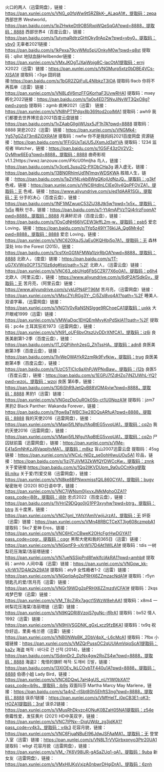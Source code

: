 火口的两人（迅雷网盘），链接：https://pan.xunlei.com/s/VNG_q0fqWw9t5RZBkK-_ALaqA1#，提取码：zepa
西部世界 Westworld，https://pan.baidu.com/s/1pZHwkeDt9OB5RxpWQeSqGA?pwd=8888，提取码：8888 
西部世界4（百度云盘），链接：https://pan.baidu.com/s/1utymaRdtrzGHtOky9rAo2w?pwd=vby0，提取码：vby0
无辜者2021链接：https://pan.baidu.com/s/1kPexa79cyWMo5pUOnkyM0w?pwd=q8st 提取码：q8st
地狱血脉Hellbender链接：https://pan.xunlei.com/s/VMxJKOgTJXajWojg8C-lacOtA1提取码：ernj
X2022（迅雷）链接：https://pan.xunlei.com/s/VNGMurp5xtz0bDBE4VCs-XISA1# 提取码：r3ga
囧妈链接:https://pan.baidu.com/s/1bGR2ZQjFuIL4NIbkzT3IOA 提取码:9acb
你将不再孤单（迅雷）链接：https://pan.xunlei.com/s/VN8LdV6mzFFGKorhaF3UvwRHA1 提取码：mxey
孵化2022链接：https://pan.baidu.com/s/1a0s4ED75NvJiNyWT3QxO8g?pwd=zgmb 提取码：zgmb
疯神2021（迅雷） 链接：https://pan.xunlei.com/s/VN8hPT1Pdgx8b369tod2cplMA1 提取码：awh9
我们都要去世界博览会2021百度云盘链接：https://pan.baidu.com/s/1vZAabGllgiiWUsx5JF1h7A?pwd=8888 提取码：8888
哭悲2022（迅雷）链接：https://pan.xunlei.com/s/VNGMk4-Yg57gGZd73m8ZjDXRA1# 提取码：nwfw
你不是我妈妈2021百度网盘 资源链接：https://pan.baidu.com/s/1FFiGUxTaUU5JXsmJd3aYVA    提取码：1234
监视者 Watcher，链接：https://pan.baidu.com/s/1G5iF43zOV2V2-OyMhw6EEg?pwd=8888，提取码：8888
曲奇影视v1.1.2https://wwz.lanzouw.com/iFKcU0fmljha
鸟人，链接：https://pan.baidu.com/s/1y3celL3usu2Q-PXObCHa3g
遁入虚无，链接：https://pan.baidu.com/s/13BN0RhImUd1N1mqvWDSKWA
胜赔人生，链接：:https://pan.baidu.com/s/1a2Vf4Lykb8WgQKojUdNzJQ，提取码：:g3kf
色戒，链接：https://pan.xunlei.com/s/VNC6HdInLCIEe0lv4QpPFOVZA1，提取码：无
色戒，链接：https://www.aliyundrive.com/s/ed1dAAR1SGi，提取码：无
分手的决心（百度云盘），链接：https://pan.baidu.com/s/1NF1iMZwupC53ZlJ38Jtk5w?pwd=1x5x，提取码：1x5x
晚秋 만추，链接：https://pan.baidu.com/s/1-Yt4mAPVzTQj4rIrzFoqnA?pwd=8888，提取码：8888
月满轩尼诗（百度云盘），链接：https://pan.baidu.com/s/1OsCdNH66lVCEW3kffL2m-w，提取码：psb5
爱恋 Loving，链接：https://pan.baidu.com/s/1Yq5z49lYT6kIJA_Qg6Mr4g?pwd=8888，提取码：8888
爱恋 Loving，链接：https://pan.xunlei.com/s/VNC620XqJSJaEu0KQHlbj5p7A1，提取码：无
森林深处 Into the Forest (2015)，链接：https://pan.baidu.com/s/1csfXnGGfAFMWa1IzjrRbOA?pwd=8888，提取码：8888
北欧人，（度盘）链接：https://pan.baidu.com/s/1T-uG7XVWjs0CPT5710z6dg#list/path=%2F
北欧人，（迅雷云盘）链接：https://pan.xunlei.com/s/VNC63_obUHq6FbSCZR77X6o0A1，提取码：p6h4
北欧人（阿里云盘），链接：https://www.aliyundrive.com/s/6dP2AfSdkGv，提取码：无
苦月亮，（阿里云盘）链接：https://www.aliyundrive.com/s/ykUPN4PT96M
苦月亮，（迅雷网盘）链接：https://pan.xunlei.com/s/VMscZYcRGg3Y-_Cj5Zsl8vq4A1?path=%2F
睡美人.双语字幕，（迅雷网盘）链接：https://pan.xunlei.com/s/VNG1V0vRaNSNSlgge9RChoeCA1提取码：uxkk
大开眼戒1999（迅雷）链接：https://pan.xunlei.com/s/VMWiaDqc1EHQEmMyyKnPdSkIA1?path=%2F 提取码：pc4e
土耳其狂欢1973（迅雷网盘），链接：https://pan.xunlei.com/s/VN91_oUF6bvOtszUvDDrXNfCA1，提取码：iz6i
良医美剧第1-2季（百度云盘），链接：https://pan.baidu.com/s/1T_0QPiihnh2esG_ZhTssHA，提取码：adn8
良医美剧第3季（百度云盘），链接：https://pan.baidu.com/s/1lvWeOWAYkR2zmRk9Fvfkiw，提取码：trug
良医美剧第4季（百度云盘），链接：https://pan.baidu.com/s/1UzC5TlCIc6aXhPJWPNxBaw，提取码：i12b
良医5（百度云盘），链接：https://pan.baidu.com/s/1EGPJ7fZdHZo7jNZUWhL-YQ?pwd=wzoj，提取码：wzoj
良医 第6季，链接：https://pan.baidu.com/s/1G6iShR9JetQyB88VOM4vjw?pwd=8888，提取码：8888
黑豹1（迅雷）链接：https://pan.xunlei.com/s/VNGqzDpOuROk0Sb-ct1U0NpzA1# 提取码：jzm7
黑豹2 Black Panther: Wakanda Forever，链接：https://pan.baidu.com/s/1fgw8aTWBC3ie28DQsARfuA?pwd=8888，提取码：8888
我的天使2016（迅雷网盘），链接：https://pan.xunlei.com/s/VMapj5fLNfguYAqBtEG5vvqUA1，提取码：cq2n
我的天使2016（迅雷网盘），链接：https://pan.xunlei.com/s/VMapj5fLNfguYAqBtEG5vvqUA1，提取码：cq2n
尸囚狱前篇（迅雷网盘），链接：https://pan.xunlei.com/s/VMe-E41aSmNhKzJ6VaqpltvMA1，提取码：m8kz
盲山2007迅雷云盘 提取码：45sg链接：https://pan.xunlei.com/s/VNCxL-NlDz_se0ohHlwuUOu5A1
珍品，链接：https://pan.baidu.com/s/1izj7FJiVM3ZkWfQYDWCcKw，提取码：znnk
关于爱链接:https://pan.baidu.com/s/1Qq2IlKVDUpm_9a0uOCnKkg提取码:niku
关于爱/烈爱交易（迅雷网盘），链接：https://pan.xunlei.com/s/VN8ke8BPNwxmissfQIL860CYA1，提取码：bugv
秘密账号 (2020) BD日语中字，链接：https://pan.xunlei.com/s/VNC7jWNsm0IjxvxJMkMghoOZA1?pass_code=j88t，提取码：j88t
忠贞2022（百度云盘），链接：https://pan.baidu.com/s/1VHrIZ9DQgo0jG1PP3xyyhw?pwd=btrg，提取码：btrg
五十度黑，链接：https://pan.xunlei.com/s/VNC7gnI_YAfsYAmIVwjiiJrzA1，提取码：无
奸臣（迅雷）链接：https://pan.xunlei.com/s/VMn48RBCTCeXT3jg608czmpbA1 提取码：5kc7
爱神 Eros，链接：https://pan.xunlei.com/s/VNC6HCnCBweK2OHcFgrHwDGYA1?pass_code=cqgr，提取码：cqgr
黑帮大佬和我的365日（迅雷）链接：https://pan.xunlei.com/s/VNGqrtF9-vXrW1i7D4At1WILA1# 提取码：tdis
一树梨花压海棠/洛丽塔链接：https://pan.xunlei.com/s/VN7ueNSSjpPrd8fwklfcIAkRA1?pwd=amhb# 提取码：amhb
人间中毒（迅雷）链接：https://pan.xunlei.com/s/VNGqw_kk-vXrW1i7D4At2k29A1# 提取码：aty9
女性瘾者1-2（迅雷）链接：https://pan.xunlei.com/s/VNGqrIpAg2pPRHX6ZZmzacNdA1# 提取码：r5yn
钥匙孔的爱/苦月亮（迅雷）链接：https://pan.xunlei.com/s/VNGr19WDg2pPRHX6ZZmzdVCFA1# 提取码：2kqs
戏梦巴黎（迅雷）链接：https://pan.xunlei.com/s/VM_T8cZiRx7agct15WzW8ehAA1 提取码：x8m4
一树梨花压海棠/洛丽塔链（迅雷）链接：https://pan.xunlei.com/s/VN9KQDRI8VzojS7guNc-jfRrA1 提取码：bx52
情人1992（迅雷）链接：https://pan.xunlei.com/s/VN9HiVSGDNK_gGxLxcz9fzBKA1 提取码：tx9q
祝你好运，里奥·格兰德（迅雷）链接：https://pan.xunlei.com/s/VNB0NWpBK_2DbV4pX_-L6cMcA1 提取码：7fbx
小姐链接：https://pan.xunlei.com/s/VMZQrPussOC2qUUlAmVqioScA1提取码：ka2v
海盗 해적 : 바다로 간 산적 (2014)，链接：https://pan.baidu.com/s/1SdqnDr2_DzNx4gw2RoZS4w?pwd=8888，提取码：8888
海盗2：鬼怪的旗帜 해적: 도깨비 깃발，链接：https://pan.baidu.com/s/13XlOEy_lkLCOvbTF440u1A?pwd=8888，提取码：8888
伯德小姐 Lady Bird，链接：https://pan.xunlei.com/s/VNC6DQwL7aH4gUS_nUYIW0bXA1?pass_code=ib9s，提取码：ib9s
双面玛莎 Martha Marcy May Marlene，链接：https://pan.baidu.com/s/1a4nZ-rISbt80h5EhftS3ng?pwd=8888，提取码：8888
误杀1链接：https://pan.xunlei.com/s/VMfHeIT_j0pCB3E1-oK3-HOZA1提取码：3raf
误杀2链接：https://pan.xunlei.com/s/VMusRhDkyzc4ONuK0BZaH05NA1提取码：z54e
倒霉性爱，发狂黄片 (2021) HD中英双字，链接：https://pan.xunlei.com/s/VNC7lPNx--DiqUWdz_zg3jdKA1?pass_code=v4k3，提取码：v4k3
花容月貌，链接：https://pan.xunlei.com/s/VNC6FjuaNBuEl96JdwJSFAaMA1，提取码：无
登堂入室（迅雷）链接：https://pan.xunlei.com/s/VN8LTrVVGirbxpnyo3Ptr20UA1 提取码：wbgt
花容月貌（迅雷网盘），链接：https://pan.xunlei.com/s/VM_-7K6V98lJR-gASaZUq1-oA1，提取码：9uba
新女友（迅雷网盘），链接：https://pan.xunlei.com/s/VMxHlUKsVxjzA0nbwrDHgiDrA1，提取码：6znh
